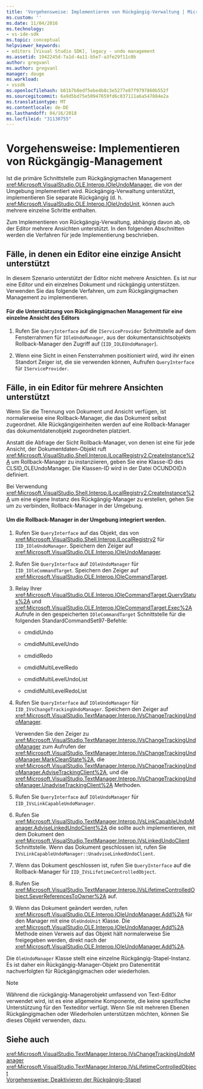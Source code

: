 ```yaml
---
title: 'Vorgehensweise: Implementieren von Rückgängig-Verwaltung | Microsoft Docs'
ms.custom: ''
ms.date: 11/04/2016
ms.technology:
- vs-ide-sdk
ms.topic: conceptual
helpviewer_keywords:
- editors [Visual Studio SDK], legacy - undo management
ms.assetid: 1942245d-7a1d-4a11-b5e7-a3fe29f11c0b
author: gregvanl
ms.author: gregvanl
manager: douge
ms.workload:
- vssdk
ms.openlocfilehash: b01b7b8edf5ebe4b8c3e5277e87f9797860b552f
ms.sourcegitcommit: 6a9d5bd75e50947659fd6c837111a6a547884e2a
ms.translationtype: MT
ms.contentlocale: de-DE
ms.lasthandoff: 04/16/2018
ms.locfileid: "31130755"
---
```

# <a name="how-to-implement-undo-management"></a>Vorgehensweise: Implementieren von Rückgängig-Management
Ist die primäre Schnittstelle zum Rückgängigmachen Management <xref:Microsoft.VisualStudio.OLE.Interop.IOleUndoManager>, die von der Umgebung implementiert wird. Rückgängig-Verwaltung unterstützt, implementieren Sie separate Rückgängig (d. h. <xref:Microsoft.VisualStudio.OLE.Interop.IOleUndoUnit>, können auch mehrere einzelne Schritte enthalten.  
  
 Zum Implementieren von Rückgängig-Verwaltung, abhängig davon ab, ob der Editor mehrere Ansichten unterstützt. In den folgenden Abschnitten werden die Verfahren für jede Implementierung beschrieben.  
  
## <a name="cases-where-an-editor-supports-a-single-view"></a>Fälle, in denen ein Editor eine einzige Ansicht unterstützt  
 In diesem Szenario unterstützt der Editor nicht mehrere Ansichten. Es ist nur eine Editor und ein einzelnes Dokument und rückgängig unterstützen. Verwenden Sie das folgende Verfahren, um zum Rückgängigmachen Management zu implementieren.  
  
#### <a name="to-support-undo-management-for-a-single-view-editor"></a>Für die Unterstützung von Rückgängigmachen Management für eine einzelne Ansicht des Editors  
  
1.  Rufen Sie `QueryInterface` auf die `IServiceProvider` Schnittstelle auf dem Fensterrahmen für `IOleUndoManager`, aus der dokumentansichtsobjekts Rollback-Manager den Zugriff auf (`IID_IOLEUndoManager`).  
  
2.  Wenn eine Sicht in einen Fensterrahmen positioniert wird, wird ihr einen Standort Zeiger ist, die sie verwenden können, Aufrufen `QueryInterface` für `IServiceProvider`.  
  
## <a name="cases-where-an-editor-supports-multiple-views"></a>Fälle, in ein Editor für mehrere Ansichten unterstützt  
 Wenn Sie die Trennung von Dokument und Ansicht verfügen, ist normalerweise eine Rollback-Manager, die das Dokument selbst zugeordnet. Alle Rückgängigeinheiten werden auf eine Rollback-Manager das dokumentdatenobjekt zugeordneten platziert.  
  
 Anstatt die Abfrage der Sicht Rollback-Manager, von denen ist eine für jede Ansicht, der Dokumentdaten-Objekt ruft <xref:Microsoft.VisualStudio.Shell.Interop.ILocalRegistry2.CreateInstance%2A> um Rollback-Manager zu instanziieren, geben Sie eine Klasse-ID des CLSID_OLEUndoManager. Die Klassen-ID wird in der Datei OCUNDOID.h definiert.  
  
 Bei Verwendung <xref:Microsoft.VisualStudio.Shell.Interop.ILocalRegistry2.CreateInstance%2A> um eine eigene Instanz des Rückgängig-Manager zu erstellen, gehen Sie um zu verbinden, Rollback-Manager in der Umgebung.  
  
#### <a name="to-hook-your-undo-manager-into-the-environment"></a>Um die Rollback-Manager in der Umgebung integriert werden.  
  
1.  Rufen Sie `QueryInterface` auf das Objekt, das von <xref:Microsoft.VisualStudio.Shell.Interop.ILocalRegistry2> für `IID_IOleUndoManager`. Speichern den Zeiger auf <xref:Microsoft.VisualStudio.OLE.Interop.IOleUndoManager>.  
  
2.  Rufen Sie `QueryInterface` auf `IOleUndoManager` für `IID_IOleCommandTarget`. Speichern den Zeiger auf <xref:Microsoft.VisualStudio.OLE.Interop.IOleCommandTarget>.  
  
3.  Relay Ihrer <xref:Microsoft.VisualStudio.OLE.Interop.IOleCommandTarget.QueryStatus%2A> und <xref:Microsoft.VisualStudio.OLE.Interop.IOleCommandTarget.Exec%2A> Aufrufe in den gespeicherten `IOleCommandTarget` Schnittstelle für die folgenden StandardCommandSet97-Befehle:  
  
    -   cmdidUndo  
  
    -   cmdidMultiLevelUndo  
  
    -   cmdidRedo  
  
    -   cmdidMultiLevelRedo  
  
    -   cmdidMultiLevelUndoList  
  
    -   cmdidMultiLevelRedoList  
  
4.  Rufen Sie `QueryInterface` auf `IOleUndoManager` für `IID_IVsChangeTrackingUndoManager`. Speichern den Zeiger auf <xref:Microsoft.VisualStudio.TextManager.Interop.IVsChangeTrackingUndoManager>.  
  
     Verwenden Sie den Zeiger zu <xref:Microsoft.VisualStudio.TextManager.Interop.IVsChangeTrackingUndoManager> zum Aufrufen der <xref:Microsoft.VisualStudio.TextManager.Interop.IVsChangeTrackingUndoManager.MarkCleanState%2A>, die <xref:Microsoft.VisualStudio.TextManager.Interop.IVsChangeTrackingUndoManager.AdviseTrackingClient%2A>, und die <xref:Microsoft.VisualStudio.TextManager.Interop.IVsChangeTrackingUndoManager.UnadviseTrackingClient%2A> Methoden.  
  
5.  Rufen Sie `QueryInterface` auf `IOleUndoManager` für `IID_IVsLinkCapableUndoManager`.  
  
6.  Rufen Sie <xref:Microsoft.VisualStudio.TextManager.Interop.IVsLinkCapableUndoManager.AdviseLinkedUndoClient%2A> die sollte auch implementieren, mit dem Dokument den <xref:Microsoft.VisualStudio.TextManager.Interop.IVsLinkedUndoClient> Schnittstelle. Wenn das Dokument geschlossen ist, rufen Sie `IVsLinkCapableUndoManager::UnadviseLinkedUndoClient`.  
  
7.  Wenn das Dokument geschlossen ist, rufen Sie `QueryInterface` auf die Rollback-Manager für `IID_IVsLifetimeControlledObject`.  
  
8.  Rufen Sie <xref:Microsoft.VisualStudio.TextManager.Interop.IVsLifetimeControlledObject.SeverReferencesToOwner%2A> auf.  
  
9. Wenn das Dokument geändert werden, rufen <xref:Microsoft.VisualStudio.OLE.Interop.IOleUndoManager.Add%2A> für den Manager mit eine `OleUndoUnit` Klasse. Die <xref:Microsoft.VisualStudio.OLE.Interop.IOleUndoManager.Add%2A> Methode einen Verweis auf das Objekt hält normalerweise Sie freigegeben werden, direkt nach der <xref:Microsoft.VisualStudio.OLE.Interop.IOleUndoManager.Add%2A>.  
  
 Die `OleUndoManager` Klasse stellt eine einzelne Rückgängig-Stapel-Instanz. Es ist daher ein Rückgängig-Manager-Objekt pro Datenentität nachverfolgten für Rückgängigmachen oder wiederholen.  
  
> [!NOTE]
>  Während die rückgängig-Managerobjekt umfassend von Text-Editor verwendet wird, ist es eine allgemeine Komponente, die keine spezifische Unterstützung für den Texteditor verfügt. Wenn Sie mit mehreren Ebenen Rückgängigmachen oder Wiederholen unterstützen möchten, können Sie dieses Objekt verwenden, dazu.  
  
## <a name="see-also"></a>Siehe auch  
 <xref:Microsoft.VisualStudio.TextManager.Interop.IVsChangeTrackingUndoManager>   
 <xref:Microsoft.VisualStudio.TextManager.Interop.IVsLifetimeControlledObject>   
 [Vorgehensweise: Deaktivieren der Rückgängig-Stapel](../extensibility/how-to-clear-the-undo-stack.md)